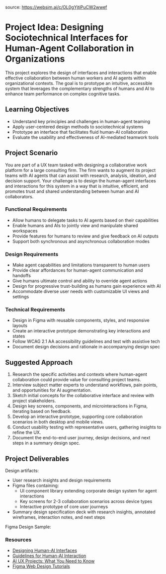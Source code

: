 source: https://websim.ai/c/OL0gYjtiPuCW2wwef

# Project Idea: Designing Sociotechnical Interfaces for Human-Agent Collaboration in Organizations

This project explores the design of interfaces and interactions that enable effective collaboration between human workers and AI agents within organizational contexts. The goal is to prototype an intuitive, accessible system that leverages the complementary strengths of humans and AI to enhance team performance on complex cognitive tasks.

## Learning Objectives

- Understand key principles and challenges in human-agent teaming
- Apply user-centered design methods to sociotechnical systems
- Prototype an interface that facilitates fluid human-AI collaboration
- Evaluate the usability and effectiveness of AI-mediated teamwork tools

## Project Scenario

You are part of a UX team tasked with designing a collaborative work platform for a large consulting firm. The firm wants to augment its project teams with AI agents that can assist with research, analysis, ideation, and decision support. Your challenge is to design the human-agent interfaces and interactions for this system in a way that is intuitive, efficient, and promotes trust and shared understanding between human and AI collaborators.

### Functional Requirements

- Allow humans to delegate tasks to AI agents based on their capabilities
- Enable humans and AIs to jointly view and manipulate shared workspaces
- Provide features for humans to review and give feedback on AI outputs
- Support both synchronous and asynchronous collaboration modes

### Design Requirements

- Make agent capabilities and limitations transparent to human users
- Provide clear affordances for human-agent communication and handoffs
- Give humans ultimate control and ability to override agent actions
- Design for progressive trust-building as humans gain experience with AI
- Accommodate diverse user needs with customizable UI views and settings

### Technical Requirements

- Design in Figma with reusable components, styles, and responsive layouts
- Create an interactive prototype demonstrating key interactions and states
- Follow WCAG 2.1 AA accessibility guidelines and test with assistive tech
- Document design decisions and rationale in accompanying design spec

## Suggested Approach

1. Research the specific activities and contexts where human-agent collaboration could provide value for consulting project teams.
2. Interview subject matter experts to understand workflows, pain points, and opportunities for AI augmentation.
3. Sketch initial concepts for the collaborative interface and review with project stakeholders.
4. Design key screens, components, and microinteractions in Figma, iterating based on feedback.
5. Develop an interactive prototype, supporting core collaboration scenarios in both desktop and mobile views.
6. Conduct usability testing with representative users, gathering insights to refine the UX.
7. Document the end-to-end user journey, design decisions, and next steps in a summary design spec.

## Project Deliverables

Design artifacts:

- User research insights and design requirements
- Figma files containing:
    - UI component library extending corporate design system for agent interactions
    - Key screens for 2-3 collaboration scenarios across device types
    - Interactive prototype of core user journeys
- Summary design specification deck with research insights, annotated wireframes, interaction notes, and next steps

Figma Design Sample:

### Resources

- [Designing Human-AI Interfaces](https://dl.acm.org/doi/abs/10.1145/3173386.3173389)
- [Guidelines for Human-AI Interaction](https://dl.acm.org/doi/abs/10.1145/3290605.3300688)
- [AI UX Projects: What You Need to Know](https://www.nngroup.com/articles/ai-ux-projects/)
- [Figma Web Design Tutorials](https://www.figma.com/resources/learn-design/)